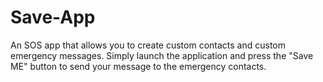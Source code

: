 Save-App
========

An SOS app that allows you to create custom contacts and custom emergency messages. Simply launch the application and press
the "Save ME" button to send your message to the emergency contacts. 

